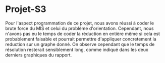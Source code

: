 # Projet-S3

Pour l'aspect programmation de ce projet, nous avons réussi à coder le brute force du MIS et celui du problème d'orientation.
Cependant, nous n'avons pas eu le temps de coder la réduction en entière même si cela est probablement faisable et pourrait permettre d'appliquer concretement la reduction sur un graphe donné. On observe cependant que le temps de résolution resterait sensiblement long, comme indiqué dans les deux derniers graphiques du rapport.
